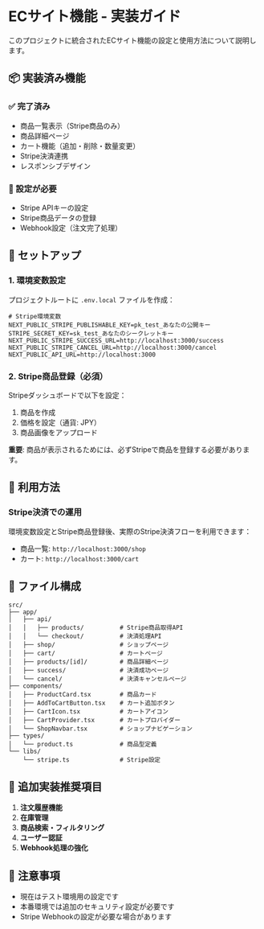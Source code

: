 # ECサイト機能 - 実装ガイド

このプロジェクトに統合されたECサイト機能の設定と使用方法について説明します。

## 📦 実装済み機能

### ✅ 完了済み
- 商品一覧表示（Stripe商品のみ）
- 商品詳細ページ
- カート機能（追加・削除・数量変更）
- Stripe決済連携
- レスポンシブデザイン

### 🔧 設定が必要
- Stripe APIキーの設定
- Stripe商品データの登録
- Webhook設定（注文完了処理）

## 🚀 セットアップ

### 1. 環境変数設定
プロジェクトルートに `.env.local` ファイルを作成：

```
# Stripe環境変数
NEXT_PUBLIC_STRIPE_PUBLISHABLE_KEY=pk_test_あなたの公開キー
STRIPE_SECRET_KEY=sk_test_あなたのシークレットキー
NEXT_PUBLIC_STRIPE_SUCCESS_URL=http://localhost:3000/success
NEXT_PUBLIC_STRIPE_CANCEL_URL=http://localhost:3000/cancel
NEXT_PUBLIC_API_URL=http://localhost:3000
```

### 2. Stripe商品登録（必須）
Stripeダッシュボードで以下を設定：
1. 商品を作成
2. 価格を設定（通貨: JPY）
3. 商品画像をアップロード

**重要**: 商品が表示されるためには、必ずStripeで商品を登録する必要があります。

## 🛒 利用方法

### Stripe決済での運用
環境変数設定とStripe商品登録後、実際のStripe決済フローを利用できます：
- 商品一覧: `http://localhost:3000/shop`
- カート: `http://localhost:3000/cart`

## 📁 ファイル構成

```
src/
├── app/
│   ├── api/
│   │   ├── products/          # Stripe商品取得API
│   │   └── checkout/          # 決済処理API
│   ├── shop/                  # ショップページ
│   ├── cart/                  # カートページ
│   ├── products/[id]/         # 商品詳細ページ
│   ├── success/               # 決済成功ページ
│   └── cancel/                # 決済キャンセルページ
├── components/
│   ├── ProductCard.tsx        # 商品カード
│   ├── AddToCartButton.tsx    # カート追加ボタン
│   ├── CartIcon.tsx           # カートアイコン
│   ├── CartProvider.tsx       # カートプロバイダー
│   └── ShopNavbar.tsx         # ショップナビゲーション
├── types/
│   └── product.ts             # 商品型定義
└── libs/
    └── stripe.ts              # Stripe設定
```

## 🔧 追加実装推奨項目

1. **注文履歴機能**
2. **在庫管理**
3. **商品検索・フィルタリング**
4. **ユーザー認証**
5. **Webhook処理の強化**

## 📝 注意事項

- 現在はテスト環境用の設定です
- 本番環境では追加のセキュリティ設定が必要です
- Stripe Webhookの設定が必要な場合があります 